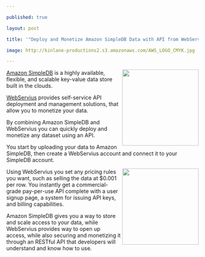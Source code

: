 ---
published: true
layout: post
title: '"Deploy and Monetize Amazon SimpleDB Data with API from WebServius"'
image: http://kinlane-productions2.s3.amazonaws.com/AWS_LOGO_CMYK.jpg
---

<a title="Amazon SimpleDB" href="https://aws.amazon.com/simpledb/"><img class="c1" src="https://kinlane-productions2.s3.amazonaws.com/AWS_LOGO_CMYK.jpg" alt="" width="200" align="right" /></a><a title="Amazon SimpleDB" href="https://aws.amazon.com/simpledb/">Amazon SimpleDB</a> is a highly available, flexible, and scalable key-value data store built in the clouds.
<p><a title="WebServius" href="http://blog.apievangelist.com/2011/07/18/webservius-api-service-provider/">WebServius</a> provides self-service API deployment and management solutions, that allow you to monetize your data.
<p>By combining Amazon SimpleDB and WebServius you can quickly deploy and monetize any dataset using an API.
<p>You start by uploading your data to Amazon SimpleDB, then create a WebServius account and connect it to your SimpleDB account.
<p><a title="WebServius" href="http://blog.apievangelist.com/2011/07/18/webservius-api-service-provider/"><img class="c1" src="https://kinlane-productions2.s3.amazonaws.com/api-service-providers/webservius/webservius-logo.png" alt="" width="200" align="right" /></a>Using WebServius you set any pricing rules you want, such as selling the data at $0.001 per row. You instantly get a commercial-grade pay-per-use API complete with a user signup page, a system for issuing API keys, and billing capabilities.
<p>Amazon SimpleDB gives you a way to store and scale access to your data, while WebServius provides way to open up access, while also securing and monetizing it through an RESTful API that developers will understand and know how to use.


